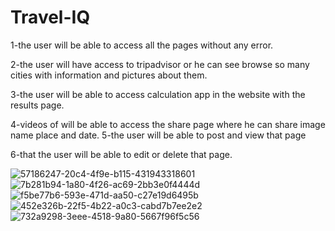 # Travel-IQ

1-the user will be able to access all the pages without any error.

2-the user will have access to tripadvisor or he can see browse so many cities with information and pictures about them.

3-the user will be able to access calculation app in the website with the results page.

4-videos of will be able to access the share page where he can share image name place and date.
5-the user will be able to post and view that page

6-that the user will be able to edit or delete that page.

![57186247-20c4-4f9e-b115-431943318601](https://user-images.githubusercontent.com/109596675/226110467-2eb1e4d6-3dac-466e-b916-678afcfd4b62.jpg)
![7b281b94-1a80-4f26-ac69-2bb3e0f4444d](https://user-images.githubusercontent.com/109596675/226110471-5c7b40eb-e1a9-460a-8837-0b81cb54a7d0.jpg)
![f5be77b6-593e-471d-aa50-c27e19d6495b](https://user-images.githubusercontent.com/109596675/226110478-d218d61b-0c85-4601-b37c-4d54978b22d8.jpg)
![452e326b-22f5-4b22-a0c3-cabd7b7ee2e2](https://user-images.githubusercontent.com/109596675/226110483-0b9236dc-962d-43fd-8ad1-af0fbb8c835d.jpg)
![732a9298-3eee-4518-9a80-5667f96f5c56](https://user-images.githubusercontent.com/109596675/226110485-a3d15223-df1a-4716-a2cd-d2be8a168d14.jpg)
